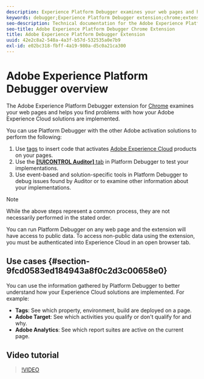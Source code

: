 ```yaml
---
description: Experience Platform Debugger examines your web pages and helps you find problems with how your Experience Cloud solutions are implemented.
keywords: debugger;Experience Platform Debugger extension;chrome;extension
seo-description: Technical documentation for the Adobe Experience Platform Debugger Chrome Extension - examine your web pages and understand problems with your Experience Cloud solution mplementations
seo-title: Adobe Experience Platform Debugger Chrome Extension
title: Adobe Experience Platform Debugger Extension
uuid: 42e2c8a2-548a-4a3f-b57d-532535a0e7b9
exl-id: e02bc318-fbff-4a19-980a-d5c0a21ca300
---
```

# Adobe Experience Platform Debugger overview

The Adobe Experience Platform Debugger extension for [Chrome](https://chrome.google.com/webstore/detail/adobe-experience-platform/bfnnokhpnncpkdmbokanobigaccjkpob) examines your web pages and helps you find problems with how your Adobe Experience Cloud solutions are implemented.

You can use Platform Debugger with the other Adobe activation solutions to perform the following:

1. Use [tags](../tags/home.md) to insert code that activates [Adobe Experience Cloud](https://experienceleague.adobe.com/docs/core-services/interface/experience-cloud.html) products on your pages. 
1. Use the [**[!UICONTROL Auditor]** tab](./auditor/overview.md) in Platform Debugger to test your implementations. 
1. Use event-based and solution-specific tools in Platform Debugger to debug issues found by Auditor or to examine other information about your implementations.

>[!NOTE]
>
>While the above steps represent a common process, they are not necessarily performed in the stated order.

You can run Platform Debugger on any web page and the extension will have access to public data. To access non-public data using the extension, you must be authenticated into Experience Cloud in an open browser tab.

## Use cases {#section-9fcd0583ed184943a8f0c2d3c00658e0}

You can use the information gathered by Platform Debugger to better understand how your Experience Cloud solutions are implemented. For example:

* **Tags**: See which property, environment, build are deployed on a page. 
* **Adobe Target**: See which activities you qualify or don't qualify for and why.
* **Adobe Analytics**: See which report suites are active on the current page.

## Video tutorial

>[!VIDEO](https://video.tv.adobe.com/v/32156?quality=12&learn=on)
